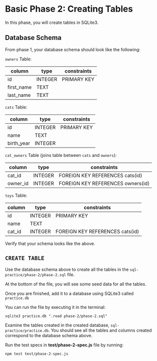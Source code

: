 # Basic Phase 2: Creating Tables

In this phase, you will create tables in SQLite3.

## Database Schema

From phase 1, your database schema should look like the following:

`owners` Table:

| column     | type    | constraints |
| ---------- | ------- | ----------- |
| id         | INTEGER | PRIMARY KEY |
| first_name | TEXT    |             |
| last_name  | TEXT    |             |

`cats` Table:

| column     | type    | constraints |
| ---------- | ------- | ----------- |
| id         | INTEGER | PRIMARY KEY |
| name       | TEXT    |             |
| birth_year | INTEGER |             |

`cat_owners` Table (joins table between `cats` and `owners`):

| column   | type    | constraints                       |
| -------- | ------- | --------------------------------- |
| cat_id   | INTEGER | FOREIGN KEY REFERENCES cats(id) |
| owner_id | INTEGER | FOREIGN KEY REFERENCES owners(id)   |

`toys` Table:

| column | type    | constraints                     |
| ------ | ------- | ------------------------------- |
| id     | INTEGER | PRIMARY KEY                     |
| name   | TEXT    |                                 |
| cat_id | INTEGER | FOREIGN KEY REFERENCES cats(id) |

Verify that your schema looks like the above.

## `CREATE TABLE`

Use the database schema above to create all the tables in the
`sql-practice/phase-2/phase-2.sql` file.

At the bottom of the file, you will see some seed data for all the tables.

Once you are finished, add it to a database using SQLite3 called `practice.db`

You can run the file by executing it in the terminal:

```shell
sqlite3 practice.db ".read phase-2/phase-2.sql"
```

Examine the tables created in the created database, `sql-practice/practice.db`.
You should see all the tables and columns created correspond to the database
schema above.

Run the test specs in __test/phase-2-spec.js__ file by running:

```shell
npm test test/phase-2-spec.js
```
